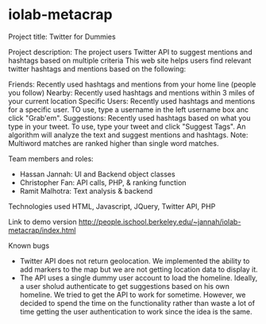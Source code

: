 iolab-metacrap
==============
Project title: 
Twitter for Dummies

Project description:
The project users Twitter API to suggest mentions and hashtags based on multiple criteria
This web site helps users find relevant twitter hashtags and mentions based on the following:

Friends: Recently used hashtags and mentions from your home line (people you follow)
Nearby: Recently used hashtags and mentions within 3 miles of your current location
Specific Users: Recently used hashtags and mentions for a specific user. TO use, type a username in the left username box anc click "Grab'em". 
Suggestions: Recently used hashtags based on what you type in your tweet. To use, type your tweet and click "Suggest Tags". An algorithm will analyze the text and suggest mentions and hashtags. Note: Multiword matches are ranked higher than single word matches.

Team members and roles:
- Hassan Jannah: UI and Backend object classes
- Christopher Fan: API calls, PHP, & ranking function
- Ramit Malhotra: Text analysis & backend

Technologies used
HTML, Javascript, JQuery, Twitter API, PHP

Link to demo version
http://people.ischool.berkeley.edu/~jannah/iolab-metacrap/index.html

Known bugs
- Twitter API does not return geolocation. We implemented the ability to add markers to the map but we are not getting location data to display it.
- The API uses a single dummy user account to load the homeline. Ideally, a user sholud authenticate to get suggestions based on his own homeline. We tried to get the API to work for sometime. However, we decided to spend the time on the functionality rather than waste a lot of time getting the user authentication to work since the idea is the same.
